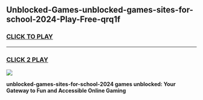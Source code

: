 
## Unblocked-Games-unblocked-games-sites-for-school-2024-Play-Free-qrq1f
<h3>
<a href="https://premium76.site?title=unblocked-games-sites-for-school-2024&ref=18A">CLICK TO PLAY</a></h3>
<hr>

<h3>
<a href="https://premium76.site?title=unblocked-games-sites-for-school-2024&ref=18A">CLICK 2 PLAY</a>
  
</h3>

<a href="https://premium76.site?title=unblocked-games-sites-for-school-2024&ref=18A"><img src="https://clearcache.store/games.png"></a>


**unblocked-games-sites-for-school-2024 games unblocked: Your Gateway to Fun and Accessible Online Gaming**
